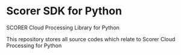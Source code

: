 # Scorer SDK for Python
SCORER Cloud Processing Library for Python

This repository stores all source codes which relate to Scorer Cloud Processing for Python
